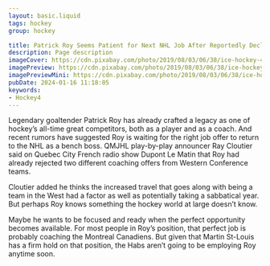 ```yaml
---
layout: basic.liquid
tags: hockey
group: hockey

title: Patrick Roy Seems Patient for Next NHL Job After Reportedly Declining Two Offers
description: Page description
imageCover: https://cdn.pixabay.com/photo/2019/08/03/06/38/ice-hockey-4381206_1280.jpg
imagePreview: https://cdn.pixabay.com/photo/2019/08/03/06/38/ice-hockey-4381206_1280.jpg
imagePreviewMini: https://cdn.pixabay.com/photo/2019/08/03/06/38/ice-hockey-4381206_1280.jpg
pubDate: 2024-01-16 11:18:05
keywords:
- Hockey4
---
```


Legendary goaltender Patrick Roy has already crafted a legacy as one of hockey’s all-time great competitors, both as a player and as a coach. And recent rumors have suggested Roy is waiting for the right job offer to return to the NHL as a bench boss. QMJHL play-by-play announcer Ray Cloutier said on Quebec City French radio show Dupont Le Matin that Roy had already rejected two different coaching offers from Western Conference teams. 

Cloutier added he thinks the increased travel that goes along with being a team in the West had a factor as well as potentially taking a sabbatical year. But perhaps Roy knows something the hockey world at large doesn’t know. 

Maybe he wants to be focused and ready when the perfect opportunity becomes available. For most people in Roy’s position, that perfect job is probably coaching the Montreal Canadiens. But given that Martin St-Louis has a firm hold on that position, the Habs aren’t going to be employing Roy anytime soon.


